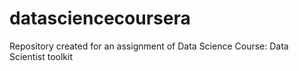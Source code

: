 # datasciencecoursera
Repository created for an assignment of Data Science Course: Data Scientist toolkit
